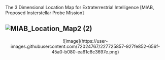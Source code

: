 The 3 Dimensional Location Map for Extraterrestrial Intelligence [MIAB, Proposed Insterstellar Probe Mission]

![MIAB_Location_Map2 (2)](https://user-images.githubusercontent.com/72024767/227725758-796cbabb-2bcb-4fcb-bd7e-e9f01591b63e.png)
----------------------------------------------------------------------------------------------------------------------------
<center>![image](https://user-images.githubusercontent.com/72024767/227725857-927fe852-656f-45a0-b080-ea61c8c3697e.png)</center>




